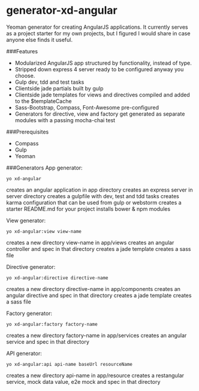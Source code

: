 generator-xd-angular
====================

Yeoman generator for creating AngularJS applications.
It currently serves as a project starter for my own projects, but I figured I would share in case anyone else finds it useful.

###Features
* Modularized AngularJS app structured by functionality, instead of type.
* Stripped down express 4 server ready to be configured anyway you choose.
* Gulp dev, tdd and test tasks
* Clientside jade partials built by gulp
* Clientside jade templates for views and directives compiled and added to the $templateCache
* Sass-Bootstrap, Compass, Font-Awesome pre-configured
* Generators for directive, view and factory get generated as separate modules with a passing mocha-chai test

###Prerequisites
* Compass
* Gulp
* Yeoman

###Generators
App generator:
```
yo xd-angular
```
creates an angular application in app directory
creates an express server in server directory
creates a gulpfile with dev, test and tdd tasks
creates karma configuration that can be used from gulp or webstorm
creates a starter README.md for your project
installs bower & npm modules

View generator:
```
yo xd-angular:view view-name
```
creates a new directory view-name in app/views
creates an angular controller and spec in that directory
creates a jade template
creates a sass file

Directive generator:
```
yo xd-angular:directive directive-name
```
creates a new directory directive-name in app/components
creates an angular directive and spec in that directory
creates a jade template
creates a sass file

Factory generator:
```
yo xd-angular:factory factory-name
```
creates a new directory factory-name in app/services
creates an angular service and spec in that directory

API generator:
```
yo xd-angular:api api-name baseUrl resourceName
```
creates a new directory api-name in app/resource
creates a restangular service, mock data value, e2e mock and spec in that directory
